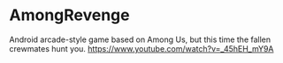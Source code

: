 # AmongRevenge
Android arcade-style game based on Among Us, but this time the fallen crewmates hunt you.
https://www.youtube.com/watch?v=_45hEH_mY9A
